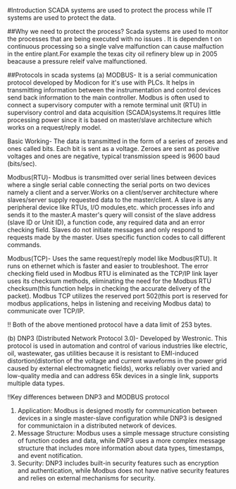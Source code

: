 #Introduction
SCADA systems are used to protect the process while IT systems are used to protect the data.

##Why we need to protect the process?
Scada systems are used to monitor the processes that are being executed with no issues . It is dependen t on continuous processing so a single valve malfunction can cause malfuction in the entire plant.For example the texas city oil refinery blew up in 2005 beacause a pressure releif valve malfunctioned.

##Protocols in scada systems
(a) MODBUS- It is a serial communication protocol developed by Modicon for it's use with PLCs. It helps in transmitting information between the instrumentation and control devices send back information to the main controller. Modbus is often used to connect a supervisory computer with a remote terminal unit (RTU) in supervisory control and data acquisition (SCADA)systems.It requires little processing power since it is based on master/slave architecture which works on a request/reply model.


Basic Working- The data is transmitted in the form of a series of zeroes and ones called bits. Each bit is sent as a voltage. Zeroes are sent as positive voltages and ones are negative, typical transmission speed is 9600 baud (bits/sec). 

Modbus(RTU)- Modbus is transmitted over serial lines between devices where a single serial cable connecting the serial ports on two devices namely a client and a server.Works on a client/server architecture where slaves/server supply requested data to the master/client. A slave is any peripheral device like RTUs, I/O modules,etc. which processes info and sends it to the master.A master's query will consist of the slave address (slave ID or Unit ID), a function code, any required data and an error checking field. Slaves do not initiate messages and only respond to requests made by the master. Uses specific function codes to call different commands.

Modbus(TCP)- Uses the same request/reply model like Modbus(RTU). It runs on ethernet which is faster and easier to troubleshoot. The error checking field used in Modbus RTU is eliminated as the TCP/IP link layer uses its checksum methods, eliminating the need for the Modbus RTU checksum(this function helps in checking the accurate delivery of the packet). Modbus TCP utilizes the reserved port 502(this port is reserved for modbus applications, helps in listening and receiving Modbus data) to communicate over TCP/IP.

!! Both of the above mentioned protocol have a data limit of 253 bytes.

(b) DNP3 (Distributed Network Protocol 3.0)- Developed by Westronic. This protocol is used in automation and control of various industries like electric, oil, wastewater, gas utilities because it is resistant to EMI-induced distortion(distortion of the voltage and current waveforms in the power grid caused by external electromagnetic fields), works reliably over varied and low-quality media and can address 65k devices in a single link, supports multiple data types.

!!Key differences between DNP3 and MODBUS protocol
1) Application: Modbus is designed mostly for communication between devices in a single master-slave configuration while DNP3 is designed for communictaion in a distributed network of devices.
2) Message Structure: Modbus uses a simple message structure consisting of function codes and data, while DNP3 uses a more complex message structure that includes more information about data types, timestamps, and event notification.
3) Security: DNP3 includes built-in security features such as encryption and authentication, while Modbus does not have native security features and relies on external mechanisms for security.



